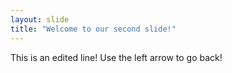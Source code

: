 ```yaml
---
layout: slide
title: "Welcome to our second slide!"
---
```

This is an edited line!
Use the left arrow to go back!
